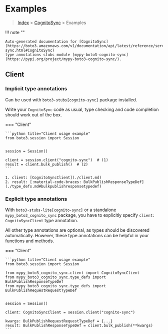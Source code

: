 # Examples

> [Index](../README.md) > [CognitoSync](./README.md) > Examples

!!! note ""

    Auto-generated documentation for [CognitoSync](https://boto3.amazonaws.com/v1/documentation/api/latest/reference/services/cognito-sync.html#CognitoSync)
    type annotations stubs module [mypy-boto3-cognito-sync](https://pypi.org/project/mypy-boto3-cognito-sync/).

## Client

### Implicit type annotations

Can be used with `boto3-stubs[cognito-sync]` package installed.

Write your `CognitoSync` code as usual,
type checking and code completion should work out of the box.


=== "Client"

    ```python title="Client usage example"
    from boto3.session import Session


    session = Session()

    client = session.client("cognito-sync")  # (1)
    result = client.bulk_publish()  # (2)
    ```

    1. client: [CognitoSyncClient](./client.md)
    2. result: [:material-code-braces: BulkPublishResponseTypeDef](./type_defs.md#bulkpublishresponsetypedef) 






### Explicit type annotations

With `boto3-stubs-lite[cognito-sync]`
or a standalone `mypy_boto3_cognito_sync` package, you have to explicitly specify `client: CognitoSyncClient` type annotation.

All other type annotations are optional, as types should be discovered automatically.
However, these type annotations can be helpful in your functions and methods.


=== "Client"

    ```python title="Client usage example"
    from boto3.session import Session

    from mypy_boto3_cognito_sync.client import CognitoSyncClient
    from mypy_boto3_cognito_sync.type_defs import BulkPublishResponseTypeDef
    from mypy_boto3_cognito_sync.type_defs import BulkPublishRequestRequestTypeDef


    session = Session()

    client: CognitoSyncClient = session.client("cognito-sync")

    kwargs: BulkPublishRequestRequestTypeDef = {...}
    result: BulkPublishResponseTypeDef = client.bulk_publish(**kwargs)
    ```






